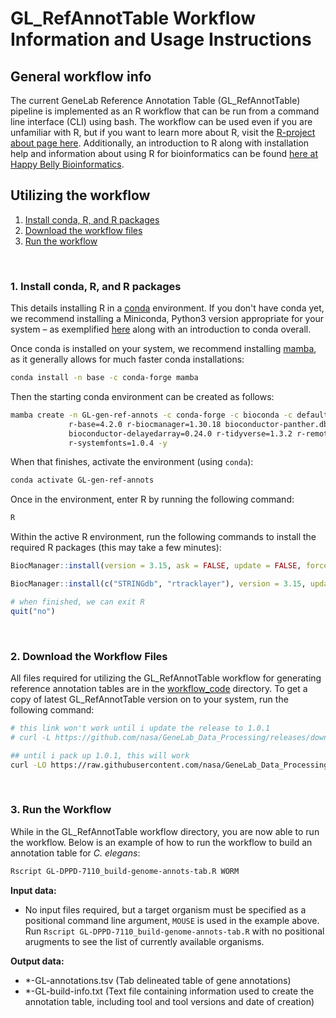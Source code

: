 # GL_RefAnnotTable Workflow Information and Usage Instructions

## General workflow info
The current GeneLab Reference Annotation Table (GL_RefAnnotTable) pipeline is implemented as an R workflow that can be run from a command line interface (CLI) using bash. The workflow can be used even if you are unfamiliar with R, but if you want to learn more about R, visit the [R-project about page here](https://www.r-project.org/about.html). Additionally, an introduction to R along with installation help and information about using R for bioinformatics can be found [here at Happy Belly Bioinformatics](https://astrobiomike.github.io/R/basics).  

## Utilizing the workflow

1. [Install conda, R, and R packages](#1-install-conda-r-and-r-packages)
2. [Download the workflow files](#2-download-the-workflow-files)  
3. [Run the workflow](#3-run-the-workflow)  

<br>

### 1. Install conda, R, and R packages

This details installing R in a [conda](https://docs.conda.io/en/latest/) environment. If you don't have conda yet, we recommend installing a Miniconda, Python3 version appropriate for your system – as exemplified [here](https://astrobiomike.github.io/unix/conda-intro#getting-and-installing-conda) along with an introduction to conda overall.

Once conda is installed on your system, we recommend installing [mamba](https://github.com/mamba-org/mamba#mamba), as it generally allows for much faster conda installations:

```bash
conda install -n base -c conda-forge mamba
```

Then the starting conda environment can be created as follows: 

```bash
mamba create -n GL-gen-ref-annots -c conda-forge -c bioconda -c defaults \
             r-base=4.2.0 r-biocmanager=1.30.18 bioconductor-panther.db=1.0.11 \
             bioconductor-delayedarray=0.24.0 r-tidyverse=1.3.2 r-remotes=2.4.2 \
             r-systemfonts=1.0.4 -y
```

When that finishes, activate the environment (using `conda`):

```bash
conda activate GL-gen-ref-annots
```

Once in the environment, enter R by running the following command: 

```bash
R
```

Within the active R environment, run the following commands to install the required R packages (this may take a few minutes):

```R
BiocManager::install(version = 3.15, ask = FALSE, update = FALSE, force = TRUE)

BiocManager::install(c("STRINGdb", "rtracklayer"), version = 3.15, update = FALSE)

# when finished, we can exit R
quit("no")
```

<br>

### 2. Download the Workflow Files

All files required for utilizing the GL_RefAnnotTable workflow for generating reference annotation tables are in the [workflow_code](workflow_code) directory. To get a copy of latest GL_RefAnnotTable version on to your system, run the following command:

```bash
# this link won't work until i update the release to 1.0.1
# curl -L https://github.com/nasa/GeneLab_Data_Processing/releases/download/GL_RefAnnotTable_1.0.1/GL-DPPD-7110_build-genome-annots-tab-1.0.1.R.txt > GL-DPPD-7110_build-genome-annots-tab.R

## until i pack up 1.0.1, this will work
curl -LO https://raw.githubusercontent.com/nasa/GeneLab_Data_Processing/gl-reference-annotations/GeneLab_Reference_Annotations/Workflow_Documentation/GL_RefAnnotTable/workflow_code/GL-DPPD-7110_build-genome-annots-tab.R
``` 

<br>

### 3. Run the Workflow

While in the GL_RefAnnotTable workflow directory, you are now able to run the workflow. Below is an example of how to run the workflow to build an annotation table for *C. elegans*:

```bash
Rscript GL-DPPD-7110_build-genome-annots-tab.R WORM
```

**Input data:**

- No input files required, but a target organism must be specified as a positional command line argument, `MOUSE` is used in the example above. Run `Rscript GL-DPPD-7110_build-genome-annots-tab.R` with no positional arugments to see the list of currently available organisms. 

**Output data:**

- *-GL-annotations.tsv (Tab delineated table of gene annotations)
- *-GL-build-info.txt (Text file containing information used to create the annotation table, including tool and tool versions and date of creation)

